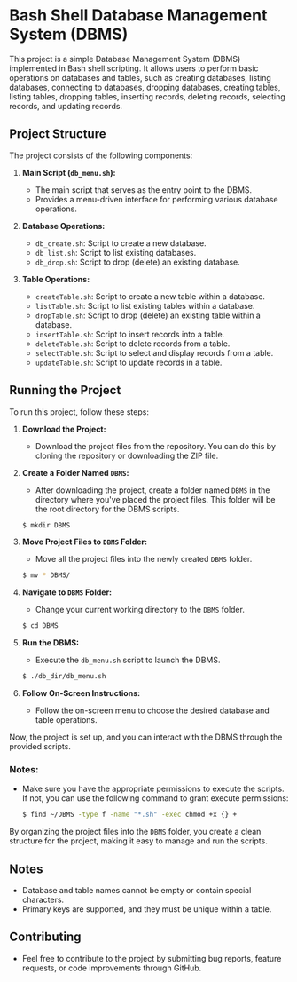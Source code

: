 ﻿# Bash Shell Database Management System (DBMS)

This project is a simple Database Management System (DBMS) implemented in Bash shell scripting. It allows users to perform basic operations on databases and tables, such as creating databases, listing databases, connecting to databases, dropping databases, creating tables, listing tables, dropping tables, inserting records, deleting records, selecting records, and updating records.

## Project Structure

The project consists of the following components:

1. **Main Script (`db_menu.sh`):**

   - The main script that serves as the entry point to the DBMS.
   - Provides a menu-driven interface for performing various database operations.

2. **Database Operations:**

   - `db_create.sh`: Script to create a new database.
   - `db_list.sh`: Script to list existing databases.
   - `db_drop.sh`: Script to drop (delete) an existing database.

3. **Table Operations:**
   - `createTable.sh`: Script to create a new table within a database.
   - `listTable.sh`: Script to list existing tables within a database.
   - `dropTable.sh`: Script to drop (delete) an existing table within a database.
   - `insertTable.sh`: Script to insert records into a table.
   - `deleteTable.sh`: Script to delete records from a table.
   - `selectTable.sh`: Script to select and display records from a table.
   - `updateTable.sh`: Script to update records in a table.

## Running the Project

To run this project, follow these steps:

1. **Download the Project:**

   - Download the project files from the repository. You can do this by cloning the repository or downloading the ZIP file.

2. **Create a Folder Named `DBMS`:**

   - After downloading the project, create a folder named `DBMS` in the directory where you've placed the project files. This folder will be the root directory for the DBMS scripts.

   ```bash
   $ mkdir DBMS
   ```

3. **Move Project Files to `DBMS` Folder:**

   - Move all the project files into the newly created `DBMS` folder.

   ```bash
   $ mv * DBMS/
   ```

4. **Navigate to `DBMS` Folder:**

   - Change your current working directory to the `DBMS` folder.

   ```bash
   $ cd DBMS
   ```

5. **Run the DBMS:**

   - Execute the `db_menu.sh` script to launch the DBMS.

   ```bash
   $ ./db_dir/db_menu.sh
   ```

6. **Follow On-Screen Instructions:**
   - Follow the on-screen menu to choose the desired database and table operations.

Now, the project is set up, and you can interact with the DBMS through the provided scripts.

### Notes:

- Make sure you have the appropriate permissions to execute the scripts. If not, you can use the following command to grant execute permissions:

  ```bash
  $ find ~/DBMS -type f -name "*.sh" -exec chmod +x {} +
  ```

By organizing the project files into the `DBMS` folder, you create a clean structure for the project, making it easy to manage and run the scripts.

## Notes

- Database and table names cannot be empty or contain special characters.
- Primary keys are supported, and they must be unique within a table.

## Contributing

- Feel free to contribute to the project by submitting bug reports, feature requests, or code improvements through GitHub.
